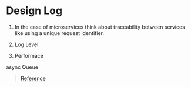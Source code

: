 # Design Log

1. In the case of microservices think about traceability between services like using a unique request identifier.

2. Log Level

3. Performace 

async Queue
 

> [Reference](https://geshan.com.np/blog/2019/03/follow-these-logging-best-practices-to-get-the-most-out-of-application-level-logging-slides/)